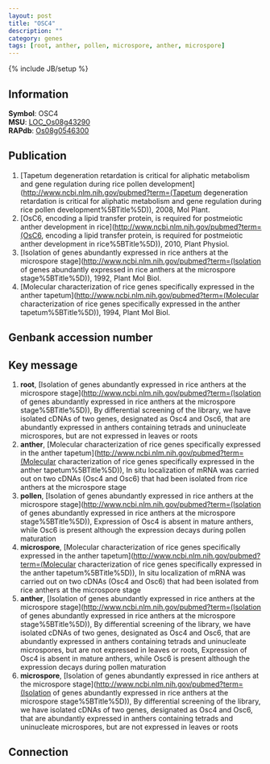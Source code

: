 ```yaml
---
layout: post
title: "OSC4"
description: ""
category: genes
tags: [root, anther, pollen, microspore, anther, microspore]
---
```

{% include JB/setup %}

## Information
__Symbol__: OSC4  
__MSU__: [LOC_Os08g43290](http://rice.plantbiology.msu.edu/cgi-bin/ORF_infopage.cgi?orf=LOC_Os08g43290)  
__RAPdb__: [Os08g0546300](http://rapdb.dna.affrc.go.jp/viewer/gbrowse_details/irgsp1?name=Os08g0546300)  

## Publication
1. [Tapetum degeneration retardation is critical for aliphatic metabolism and gene regulation during rice pollen development](http://www.ncbi.nlm.nih.gov/pubmed?term=(Tapetum degeneration retardation is critical for aliphatic metabolism and gene regulation during rice pollen development%5BTitle%5D)), 2008, Mol Plant.
2. [OsC6, encoding a lipid transfer protein, is required for postmeiotic anther development in rice](http://www.ncbi.nlm.nih.gov/pubmed?term=(OsC6, encoding a lipid transfer protein, is required for postmeiotic anther development in rice%5BTitle%5D)), 2010, Plant Physiol.
3. [Isolation of genes abundantly expressed in rice anthers at the microspore stage](http://www.ncbi.nlm.nih.gov/pubmed?term=(Isolation of genes abundantly expressed in rice anthers at the microspore stage%5BTitle%5D)), 1992, Plant Mol Biol.
4. [Molecular characterization of rice genes specifically expressed in the anther tapetum](http://www.ncbi.nlm.nih.gov/pubmed?term=(Molecular characterization of rice genes specifically expressed in the anther tapetum%5BTitle%5D)), 1994, Plant Mol Biol.

## Genbank accession number

## Key message
1. __root__, [Isolation of genes abundantly expressed in rice anthers at the microspore stage](http://www.ncbi.nlm.nih.gov/pubmed?term=(Isolation of genes abundantly expressed in rice anthers at the microspore stage%5BTitle%5D)),  By differential screening of the library, we have isolated cDNAs of two genes, designated as Osc4 and Osc6, that are abundantly expressed in anthers containing tetrads and uninucleate microspores, but are not expressed in leaves or roots
2. __anther__, [Molecular characterization of rice genes specifically expressed in the anther tapetum](http://www.ncbi.nlm.nih.gov/pubmed?term=(Molecular characterization of rice genes specifically expressed in the anther tapetum%5BTitle%5D)), In situ localization of mRNA was carried out on two cDNAs (Osc4 and Osc6) that had been isolated from rice anthers at the microspore stage
3. __pollen__, [Isolation of genes abundantly expressed in rice anthers at the microspore stage](http://www.ncbi.nlm.nih.gov/pubmed?term=(Isolation of genes abundantly expressed in rice anthers at the microspore stage%5BTitle%5D)),  Expression of Osc4 is absent in mature anthers, while Osc6 is present although the expression decays during pollen maturation
4. __microspore__, [Molecular characterization of rice genes specifically expressed in the anther tapetum](http://www.ncbi.nlm.nih.gov/pubmed?term=(Molecular characterization of rice genes specifically expressed in the anther tapetum%5BTitle%5D)), In situ localization of mRNA was carried out on two cDNAs (Osc4 and Osc6) that had been isolated from rice anthers at the microspore stage
5. __anther__, [Isolation of genes abundantly expressed in rice anthers at the microspore stage](http://www.ncbi.nlm.nih.gov/pubmed?term=(Isolation of genes abundantly expressed in rice anthers at the microspore stage%5BTitle%5D)),  By differential screening of the library, we have isolated cDNAs of two genes, designated as Osc4 and Osc6, that are abundantly expressed in anthers containing tetrads and uninucleate microspores, but are not expressed in leaves or roots, Expression of Osc4 is absent in mature anthers, while Osc6 is present although the expression decays during pollen maturation
6. __microspore__, [Isolation of genes abundantly expressed in rice anthers at the microspore stage](http://www.ncbi.nlm.nih.gov/pubmed?term=(Isolation of genes abundantly expressed in rice anthers at the microspore stage%5BTitle%5D)),  By differential screening of the library, we have isolated cDNAs of two genes, designated as Osc4 and Osc6, that are abundantly expressed in anthers containing tetrads and uninucleate microspores, but are not expressed in leaves or roots

## Connection



